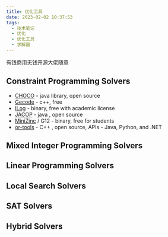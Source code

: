 ```yaml
---
title: 优化工具
date: 2023-02-02 10:37:53
tags: 
  - 技术笔记
  - 优化
  - 优化工具
  - 求解器
---
```


有钱商用无钱开源大佬随意

## Constraint Programming Solvers


- [CHOCO](https://choco-solver.org/docs/getting-started/ "CHOCO") - java library, open source
- [Gecode](https://www.gecode.org/index.html "Gecode") - c++, free
- [ILog](https://www.ibm.com/support/pages/how-do-i-download-cplex-optimization-studio?mhsrc=ibmsearch_a&mhq=ILOG "ILOG") - binary, free with academic license
- [JACOP](https://osolpro.atlassian.net/wiki/spaces/JACOP/pages/26279944/JaCoP+-+Java+Constraint+Programming+solver "JACOP") - java , open source
- [MiniZinc](https://www.minizinc.org/ "MiniZinc") / G12 - binary, free for students
- [or-tools](https://github.com/google/or-tools "or-tools") - C++ , open source, APIs - Java, Python, and .NET


## Mixed Integer Programming Solvers


## Linear Programming Solvers


## Local Search Solvers


## SAT Solvers


## Hybrid Solvers




